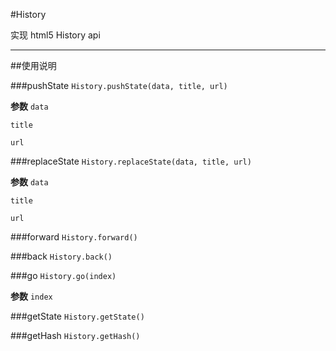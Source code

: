 #History 

实现 html5 History api

---


##使用说明

###pushState  `History.pushState(data, title, url)`

**参数**
`data` 

`title` 

`url` 


###replaceState  `History.replaceState(data, title, url)`

**参数**
`data`  

`title` 

`url` 


###forward  `History.forward()`

###back  `History.back()`

###go  `History.go(index)`

**参数**
`index`



###getState  `History.getState()`

###getHash  `History.getHash()`


